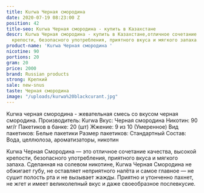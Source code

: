 ```yaml
---
title: Kurwa Черная смородина
date: 2020-07-19 08:23:00 Z
position: 42
title-seo: Kurwa Черная смородина - купить в Казахстане
descr: Kurwa Черная смородина - купить в Казахстане,отличное сочетание качества, высокой
  крепости, безопасного употребления, приятного вкуса и мягкого запаха.
product-name: 'Kurwa Черная смородина '
nicotine: 90
portions: 20
gram: 20
price: 2000
brand: Russian products
strong: Крепкий
sale: new-snus
taste: Черная смородина
image: "/uploads/kurwa%20blackcurant.jpg"
---
```


Kurwa черная смородина - жевательная смесь со вкусом черная смородина. 
Производитель: Kurwa 
Вкус: Черная смородина Никотин: 90 мг/г 
Пакетиков в банке: 20 (шт) 
Жжение: 9 из 10 (Умеренное) 
Вид пакетиков: Белые пакетики Размер пакетиков: Стандартный Состав: Вода, целлюлоза, ароматизаторы, никотин

 Kurwa Черная Смородина — это отличное сочетание качества, высокой крепости, безопасного употребления, приятного вкуса и мягкого запаха. Сделанная на солевом никотине, Kurwa Черная Смородина не обжигает губу, не оставляет неприятного налёта и самое главное — не сушит полость рта и не вызывает жажды.
Приятно и утонченно пахнет, не жгет и имеет великолепный вкус и даже своеобразное послевкусие.